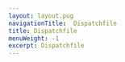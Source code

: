 ```yaml
---
layout: layout.pug
navigationTitle:  Dispatchfile
title: Dispatchfile
menuWeight: -1
excerpt: Dispatchfile
---
```

